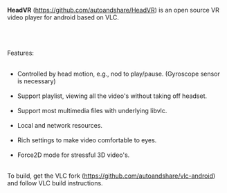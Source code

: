 <b>HeadVR</b> (https://github.com/autoandshare/HeadVR) is an open source VR video player
for
android based on VLC.<br/><br/>

<br/><br/>
Features:<br/><br/>
- Controlled by head motion, e.g., nod to play/pause. (Gyroscope sensor is
necessary) <br/><br/>
- Support playlist, viewing all the video's without taking off headset. <br/><br/>
- Support most multimedia files with underlying libvlc. <br/><br/>
- Local and network resources.<br/><br/>
- Rich settings to make video comfortable to eyes.<br/><br/>
- Force2D mode for stressful 3D video's.<br/><br/>

To build, get the VLC fork (https://github.com/autoandshare/vlc-android) and
follow VLC build instructions.
